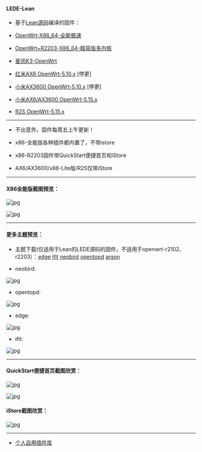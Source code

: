 #### LEDE-Lean

* 基于[Lean源码](https://github.com/coolsnowwolf/lede)编译的固件：

* [OpenWrt-X86_64-全能极速](https://www.right.com.cn/forum/thread-4054849-1-1.html) 

* [OpenWrt+R2203-X86_64-精简版多内核](https://www.right.com.cn/forum/forum.php?mod=viewthread&tid=7182055&page=1&extra=)

* [斐讯K3-OpenWrt](https://www.right.com.cn/forum/thread-4052645-1-1.html)

* [红米AX6 OpenWrt-5.10.x](https://www.right.com.cn/forum/forum.php?mod=viewthread&tid=6770103&page=1&extra=#pid14665099) [停更]

* [小米AX3600 OpenWrt-5.10.x](https://www.right.com.cn/forum/forum.php?mod=viewthread&tid=7310044&page=1&extra=#pid15314306) [停更]

* [小米AX6/AX3600 OpenWrt-5.15.x](https://www.right.com.cn/forum/thread-8218915-1-1.html)

* [R2S OpenWrt-5.15.x](https://www.right.com.cn/forum/thread-8239527-1-1.html)

***

* 不出意外，固件每周五上午更新！

* x86-全能版各种插件都内置了，不带istore

* x86-R2203固件带QuickStart便捷首页和iStore

* AX6/AX3600/x86-Lite版/R2S仅带iStore


***

#### X86全能版截图预览：

![jpg](./diy/pic/argon.png)

![jpg](./diy/pic/all.png)


***

#### 更多主题预览：

* 主题下载(仅适用于Lean的LEDE源码的固件，不适用于openwrt-r2102、r2203）：[edge](https://raw.githubusercontent.com/xiangfeidexiaohuo/OpenWrt_Build/master/theme/luci-theme-edge_2.5-20210107_all.ipk) [ifit](https://raw.githubusercontent.com/xiangfeidexiaohuo/OpenWrt_Build/master/theme/luci-theme-ifit_1.6-1_all.ipk) [neobird](https://raw.githubusercontent.com/xiangfeidexiaohuo/OpenWrt_Build/master/theme/luci-theme-neobird_2.1-20220621_all.ipk) [opentopd](https://raw.githubusercontent.com/xiangfeidexiaohuo/OpenWrt_Build/master/theme/luci-theme-opentopd_1.4.9-20220220_all.ipk) [argon](https://raw.githubusercontent.com/xiangfeidexiaohuo/OpenWrt_Build/master/theme/luci-theme-argon-18.06_1.7.3-20220421_all.ipk)


* neobird:

![jpg](./diy/pic/neobird.png)

* opentopd:

![jpg](./diy/pic/opentopd.png)

* edge:

![jpg](./diy/pic/edge.png)

* ifit:

![jpg](./diy/pic/ifit.png)


***

#### QuickStart便捷首页截图欣赏：

![jpg](./diy/pic/1.png)

![jpg](./diy/pic/2.png)

#### iStore截图欣赏：

![jpg](./diy/pic/3.png)


***

* [个人自用插件库](https://github.com/xiangfeidexiaohuo/openwrt-packages)


